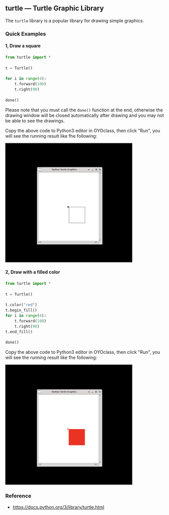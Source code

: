 ## turtle — Turtle Graphic Library

The `turtle` library is a popular library for drawing simple graphics.

### Quick Examples

#### 1, Draw a square

```python
from turtle import *

t = Turtle()

for i in range(4):
    t.forward(100)
    t.right(90)

done()
```

Please note that you must call the `done()` function at the end, otherwise the drawing window will be closed automatically after drawing and you may not be able to see the drawings.

Copy the above code to Python3 editor in OYOclass, then click "Run", you will see the running result like fhe following:

<img src="../../assets/img/turtle-square.png" width="400px"/>


#### 2, Draw with a filled color 

```python
from turtle import *

t = Turtle()

t.color("red")
t.begin_fill()
for i in range(4):
    t.forward(100)
    t.right(90)
t.end_fill()

done()
```

Copy the above code to Python3 editor in OYOclass, then click "Run", you will see the running result like fhe following:

<img src="../../assets/img/turtle-square-filled.png" width="400px"/>

### Reference
* https://docs.python.org/3/library/turtle.html